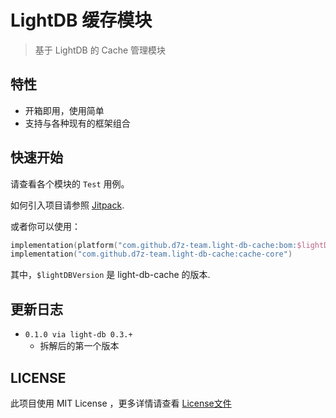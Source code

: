 # LightDB 缓存模块

> 基于 LightDB 的 Cache 管理模块

## 特性

- 开箱即用，使用简单
- 支持与各种现有的框架组合

## 快速开始

请查看各个模块的 `Test` 用例。

如何引入项目请参照 [Jitpack](https://jitpack.io/#d7z-team/light-db-cache).

或者你可以使用：

```kotlin
implementation(platform("com.github.d7z-team.light-db-cache:bom:$lightDBVersion"))
implementation("com.github.d7z-team.light-db-cache:cache-core")
```

其中，`$lightDBVersion` 是 light-db-cache 的版本.

## 更新日志

- `0.1.0 via light-db 0.3.+`
  - 拆解后的第一个版本

## LICENSE

此项目使用 MIT License ，更多详情请查看 [License文件](./LICENSE)
